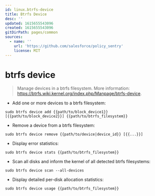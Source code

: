 ```yaml
---
id: linux.btrfs-device
title: Btrfs Device
desc: ''
updated: 1615655543096
created: 1615655543096
gitDirPath: pages/common
sources:
  - name: ''
    url: 'https://github.com/salesforce/policy_sentry'
    license: MIT
---
```

# btrfs device

> Manage devices in a btrfs filesystem.
> More information: <https://btrfs.wiki.kernel.org/index.php/Manpage/btrfs-device>.

- Add one or more devices to a btrfs filesystem:

`sudo btrfs device add {{path/to/block_device1}} [{{path/to/block_device2}}] {{path/to/btrfs_filesystem}}`

- Remove a device from a btrfs filesystem:

`sudo btrfs device remove {{path/to/device|device_id}} [{{...}}]`

- Display error statistics:

`sudo btrfs device stats {{path/to/btrfs_filesystem}}`

- Scan all disks and inform the kernel of all detected btrfs filesystems:

`sudo btrfs device scan --all-devices`

- Display detailed per-disk allocation statistics:

`sudo btrfs device usage {{path/to/btrfs_filesystem}}`

